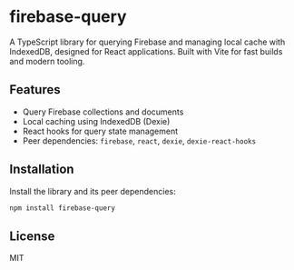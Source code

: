 # firebase-query

A TypeScript library for querying Firebase and managing local cache with IndexedDB, designed for React applications. Built with Vite for fast builds and modern tooling.

## Features

- Query Firebase collections and documents
- Local caching using IndexedDB (Dexie)
- React hooks for query state management
- Peer dependencies: `firebase`, `react`, `dexie`, `dexie-react-hooks`

## Installation

Install the library and its peer dependencies:

```bash
npm install firebase-query
```

## License

MIT
